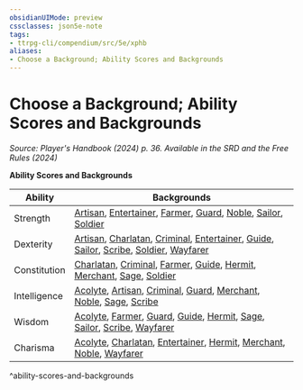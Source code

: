 ```yaml
---
obsidianUIMode: preview
cssclasses: json5e-note
tags:
- ttrpg-cli/compendium/src/5e/xphb
aliases:
- Choose a Background; Ability Scores and Backgrounds
---
```

# Choose a Background; Ability Scores and Backgrounds
*Source: Player's Handbook (2024) p. 36. Available in the <span title='Systems Reference Document (5.2)'>SRD</span> and the Free Rules (2024)* 

**Ability Scores and Backgrounds**

| Ability | Backgrounds |
|---------|-------------|
| Strength | [Artisan](Інструменти%20ДМ/CLI/backgrounds/artisan-xphb.md), [Entertainer](Інструменти%20ДМ/CLI/backgrounds/entertainer-xphb.md), [Farmer](Інструменти%20ДМ/CLI/backgrounds/farmer-xphb.md), [Guard](Інструменти%20ДМ/CLI/backgrounds/guard-xphb.md), [Noble](Інструменти%20ДМ/CLI/backgrounds/noble-xphb.md), [Sailor](Інструменти%20ДМ/CLI/backgrounds/sailor-xphb.md), [Soldier](Інструменти%20ДМ/CLI/backgrounds/soldier-xphb.md) |
| Dexterity | [Artisan](Інструменти%20ДМ/CLI/backgrounds/artisan-xphb.md), [Charlatan](Інструменти%20ДМ/CLI/backgrounds/charlatan-xphb.md), [Criminal](Інструменти%20ДМ/CLI/backgrounds/criminal-xphb.md), [Entertainer](Інструменти%20ДМ/CLI/backgrounds/entertainer-xphb.md), [Guide](Інструменти%20ДМ/CLI/backgrounds/guide-xphb.md), [Sailor](Інструменти%20ДМ/CLI/backgrounds/sailor-xphb.md), [Scribe](Інструменти%20ДМ/CLI/backgrounds/scribe-xphb.md), [Soldier](Інструменти%20ДМ/CLI/backgrounds/soldier-xphb.md), [Wayfarer](Інструменти%20ДМ/CLI/backgrounds/wayfarer-xphb.md) |
| Constitution | [Charlatan](Інструменти%20ДМ/CLI/backgrounds/charlatan-xphb.md), [Criminal](Інструменти%20ДМ/CLI/backgrounds/criminal-xphb.md), [Farmer](Інструменти%20ДМ/CLI/backgrounds/farmer-xphb.md), [Guide](Інструменти%20ДМ/CLI/backgrounds/guide-xphb.md), [Hermit](Інструменти%20ДМ/CLI/backgrounds/hermit-xphb.md), [Merchant](Інструменти%20ДМ/CLI/backgrounds/merchant-xphb.md), [Sage](Інструменти%20ДМ/CLI/backgrounds/sage-xphb.md), [Soldier](Інструменти%20ДМ/CLI/backgrounds/soldier-xphb.md) |
| Intelligence | [Acolyte](Інструменти%20ДМ/CLI/backgrounds/acolyte-xphb.md), [Artisan](Інструменти%20ДМ/CLI/backgrounds/artisan-xphb.md), [Criminal](Інструменти%20ДМ/CLI/backgrounds/criminal-xphb.md), [Guard](Інструменти%20ДМ/CLI/backgrounds/guard-xphb.md), [Merchant](Інструменти%20ДМ/CLI/backgrounds/merchant-xphb.md), [Noble](Інструменти%20ДМ/CLI/backgrounds/noble-xphb.md), [Sage](Інструменти%20ДМ/CLI/backgrounds/sage-xphb.md), [Scribe](Інструменти%20ДМ/CLI/backgrounds/scribe-xphb.md) |
| Wisdom | [Acolyte](Інструменти%20ДМ/CLI/backgrounds/acolyte-xphb.md), [Farmer](Інструменти%20ДМ/CLI/backgrounds/farmer-xphb.md), [Guard](Інструменти%20ДМ/CLI/backgrounds/guard-xphb.md), [Guide](Інструменти%20ДМ/CLI/backgrounds/guide-xphb.md), [Hermit](Інструменти%20ДМ/CLI/backgrounds/hermit-xphb.md), [Sage](Інструменти%20ДМ/CLI/backgrounds/sage-xphb.md), [Sailor](Інструменти%20ДМ/CLI/backgrounds/sailor-xphb.md), [Scribe](Інструменти%20ДМ/CLI/backgrounds/scribe-xphb.md), [Wayfarer](Інструменти%20ДМ/CLI/backgrounds/wayfarer-xphb.md) |
| Charisma | [Acolyte](Інструменти%20ДМ/CLI/backgrounds/acolyte-xphb.md), [Charlatan](Інструменти%20ДМ/CLI/backgrounds/charlatan-xphb.md), [Entertainer](Інструменти%20ДМ/CLI/backgrounds/entertainer-xphb.md), [Hermit](Інструменти%20ДМ/CLI/backgrounds/hermit-xphb.md), [Merchant](Інструменти%20ДМ/CLI/backgrounds/merchant-xphb.md), [Noble](Інструменти%20ДМ/CLI/backgrounds/noble-xphb.md), [Wayfarer](Інструменти%20ДМ/CLI/backgrounds/wayfarer-xphb.md) |
^ability-scores-and-backgrounds